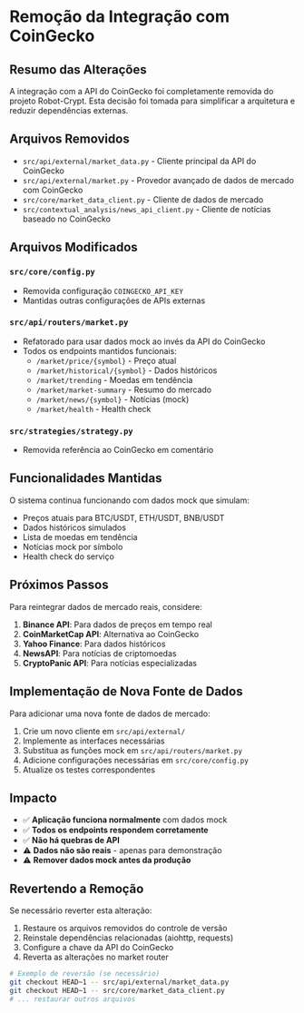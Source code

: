 # Remoção da Integração com CoinGecko

## Resumo das Alterações

A integração com a API do CoinGecko foi completamente removida do projeto Robot-Crypt. Esta decisão foi tomada para simplificar a arquitetura e reduzir dependências externas.

## Arquivos Removidos

- `src/api/external/market_data.py` - Cliente principal da API do CoinGecko
- `src/api/external/market.py` - Provedor avançado de dados de mercado com CoinGecko
- `src/core/market_data_client.py` - Cliente de dados de mercado 
- `src/contextual_analysis/news_api_client.py` - Cliente de notícias baseado no CoinGecko

## Arquivos Modificados

### `src/core/config.py`
- Removida configuração `COINGECKO_API_KEY`
- Mantidas outras configurações de APIs externas

### `src/api/routers/market.py`
- Refatorado para usar dados mock ao invés da API do CoinGecko
- Todos os endpoints mantidos funcionais:
  - `/market/price/{symbol}` - Preço atual
  - `/market/historical/{symbol}` - Dados históricos
  - `/market/trending` - Moedas em tendência
  - `/market/market-summary` - Resumo do mercado
  - `/market/news/{symbol}` - Notícias (mock)
  - `/market/health` - Health check

### `src/strategies/strategy.py`
- Removida referência ao CoinGecko em comentário

## Funcionalidades Mantidas

O sistema continua funcionando com dados mock que simulam:

- Preços atuais para BTC/USDT, ETH/USDT, BNB/USDT
- Dados históricos simulados
- Lista de moedas em tendência
- Notícias mock por símbolo
- Health check do serviço

## Próximos Passos

Para reintegrar dados de mercado reais, considere:

1. **Binance API**: Para dados de preços em tempo real
2. **CoinMarketCap API**: Alternativa ao CoinGecko
3. **Yahoo Finance**: Para dados históricos
4. **NewsAPI**: Para notícias de criptomoedas
5. **CryptoPanic API**: Para notícias especializadas

## Implementação de Nova Fonte de Dados

Para adicionar uma nova fonte de dados de mercado:

1. Crie um novo cliente em `src/api/external/`
2. Implemente as interfaces necessárias
3. Substitua as funções mock em `src/api/routers/market.py`
4. Adicione configurações necessárias em `src/core/config.py`
5. Atualize os testes correspondentes

## Impacto

- ✅ **Aplicação funciona normalmente** com dados mock
- ✅ **Todos os endpoints respondem corretamente**
- ✅ **Não há quebras de API**
- ⚠️ **Dados não são reais** - apenas para demonstração
- ⚠️ **Remover dados mock antes da produção**

## Revertendo a Remoção

Se necessário reverter esta alteração:

1. Restaure os arquivos removidos do controle de versão
2. Reinstale dependências relacionadas (aiohttp, requests)
3. Configure a chave da API do CoinGecko
4. Reverta as alterações no market router

```bash
# Exemplo de reversão (se necessário)
git checkout HEAD~1 -- src/api/external/market_data.py
git checkout HEAD~1 -- src/core/market_data_client.py
# ... restaurar outros arquivos
```
